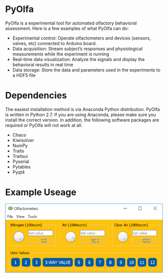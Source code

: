 # PyOlfa
PyOlfa is a experimental tool for automated olfactory behavioral assessment. Here is a few examples of what PyOlfa can do:

*	Experimental control: Operate olfactometers and devices (sensors, valves, etc) connected to Arduino board.
*	Data acquisition: Stream subject’s responses and physiological measurements while the experiment is running
*	Real-time data visualization: Analyze the signals and display the behavioral results in real time 
*	Data storage: Store the data and parameters used in the experiments to a HDF5 file

# Dependencies
The easiest installation method is via Anaconda Python distribution. PyOlfa is written in Python 2.7. If you are using Anaconda, please make sure you install the correct version. In addition, the following software packages are required or PyOlfa will not work at all. 

*	Chaco
*	Kiwisolver
* NumPy
*	Traits
*	Traitsui
*	Pyserial
*	Pytables
*	Pyqt4

# Example Useage
![Alt text](docs/Olfactometry.PNG)
